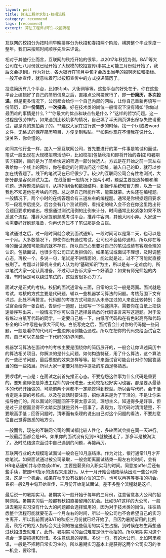 ```yaml
---
layout: post
title: 算法工程师求职1-校招流程
category: recommend
tags: [recommend]
excerpt: 算法工程师求职1-校招流程
---
```


互联网的校招分为按时间早晚排序分为秋招和春招两个阶段，横跨整个毕业季度一整年。我们来按照时间顺序先后来详说。

相对于其他行业而言，互联网的秋招开始的很早，以2017年秋招为例，BAT等大公司在七八月份就已经开始了大规模的校招宣传(事实上可能三月份就开始了，我后文会提到)。作为对比，各大银行在10月中旬才会放出当年的招聘岗位和指标。一般开始宣传，就意味着可以按照宣传中的方式投递简历了。

投递简历有几个平台，比如51job，大街网等等。这些平台的好处在于，你在这些平台上编辑好了自己的简历信息之后，直接点公司投就行了，即**一份简历，多次投递**。但是更多情况下，公司都会给你一个自己内部的网站，让你自己重新再填写一份简历，即**一份简历，一次投递**。好在技术类的岗位一般情况下没有诸如“你做过最困难的事情是什么？”“你最大的优点和缺点各是什么？”这样的哲学问题。这一过程是很劳神的，如果遇到比较坑爹的情况，自己填了半天网页弹出保存失败请重试，那是真的想拍桌子的。**建议大家在进行这一步的时候，找一个txt或者word文件，无格式的保存简历项目，方便复制粘贴。**如果你现在不懂我在说什么，没关系，你会懂的。

如同其他行业一样，加入一家互联网公司，首先要进行的第一件事是笔试和面试。笔试一般出现在大规模招聘活动中，比如校招(包括秋招和即将开始的春招)和暑期实习招聘，目的是为了简单快速的筛选一部分候选人。方式是在开始之前一天左右丢给你一个线上的网址，你在指定的时间访问这个网址，输入自己的ID，就可以参加在线答题了。线下的笔试现在已经很少了。较少的互联网公司会有性格测试，大部分都是客观测试为主。
在线答题一般情况下是两小时，题型主要是选择题和编程题。选择题海纳百川，从排列组合和数据结构，到操作系统和智力题，以及一些我也不知道他在考啥的问题。总之尽自己所能作答，能蒙就蒙。大头还在编程题。一般情况下，两个小时的在线答题会有三道左右的编程题。通常是你根据题目要求写一段程序后提交，后台会有几个测试用例，看指定的输入会不会在你这里跑出符合题目要求的输出，根据通过测试用例的比例来计分。时间通常比较紧张如果不熟悉这个流程，推荐大家提前熟悉考试平台，推荐牛客网，其他大同小异。大家这一块需要好好刷题准备，你再优秀过不了笔试那是全白搭。

笔试通过之后，过一段时间就会收到面试通知。一段时间可以是第二天，也可以是一个月。大多数情况下，即使你没有通过笔试，公司也不会给你通知，所以你在等待的面试通知可能真的就不存在。所以自己心里要对自己的笔试成绩有客观合理的认识。包括面试，也很少有公司正式发拒信的。如果笔试或面试不理想，及时调整心态，再投一个。多说一句，笔试是不讲情面的，能过就是过，过不了可能就直接被刷了。考题以计算机专业的人认为的“基础知识”为主，所以是有一定难度的。所以笔试大家一定认真准备。不过可以告诉大家一个好消息：如果有师兄师姐的内推，有时候是可以绕过笔试的，这就省很多心力了。

面试才是正式的考核。校招的面试通常有三面，日常的实习一般是两面。面试就是考试，考核的方式主要是代码题，辅以一些机器学习算法的问题。考核范围下文有详述，此处不再赘言。代码题的考核方式可能对从未参加过的人来说比较特别：面试官会给你一张白纸，告诉你一道题，比如写一下快速排序。需要你在白纸上把快速排序写出来，一般情况下你可以自己选择最熟悉的代码语言来写这道题。对于没有练过白纸写代码的同学，一定要自己练一下，白纸写代码和在有色彩高亮和代码补全的IDE中写是有很大不同的。白纸写完之后，面试官会针对你的代码提一些问题，一般是看你的代码对一些边界用例能否通过。所以在把你的代码交给面试官之前，自己可以先检查一下代码的边界问题。

机器学习算法在面试中的考核主要是围绕你的简历展开的，一般会让你详述简历中的算法相关项目。你解决的是什么问题，如何构造特征，用了什么算法，这个算法的一些细节问题，最后模型的效果怎样等等。接下来面试官可能会针对你的回答适当的做一些拓展。所以大家一定要对简历中提及的东西足够熟悉。

要啰嗦的一点是：在面试之前首先摆正心态。不要抱怨这件事为什么代码是重要的。要知道即便是算法工程师的身份进去，无论校招也好实习也罢，都是要从最基本的代码开始做的，可能前两个月都不一定能摸得到模型。所以会写代码，会干活肯定是主要的考核点。以及在谈话时要注意，招你进来是为了干活的，不是让你来指导他们的。所以面试的问题回答不要太意识流，理想主义。知道得多是好事，但是过于显摆而显得不太踏实那就是另外一回事了。表现为，写代码时清清楚楚，不要眼高手低；回答问题时，清晰而有条理的说出自己对这个问题的看法，不要刻意往自己觉得熟悉的地方引。

一般而言，现在的互联网公司的面试都比较人性化，多轮面试会排在同一天进行。一般最后面都会是HR。如果你的面试没有见到HR就被送走了，那多半是被淘汰了。及时总结这次面试中自己遇到的问题，再接再厉。

互联网行业的大规模笔试面试一般会在10月底结束。作为对比，银行通常11月才开始笔试。如果面试通过被公司录取，一般会距离面试结束一周左右的时间，会有HR电话通知并与你商谈offer，主要是薪资和入职实习的时间。同意接offer后还有些手续，按照HR指示的流程来走就行。从十一月开始会陆陆续续出现一些公司补录，这是一个机会。如果在秋季没有找到心仪的工作，也可以再等等春招的机会。春招一般2月中旬开始宣传，三月份开始笔试面试。差不多整个流程就是这样。

最后说一句暑期实习。暑期实习一般开始于每年的三月份，注意留意各大公司的招聘网站。暑期实习后一般都有秋招直接留用的机会。比如BAT这样的大公司，一般进去暑期实习没有什么大的问题都会选择留用的，因为对于技术类的岗位，往往熟悉整个流程可能就要花去一个月左右的时间，所以一般公司也不会希望自己的实习生离开，所以我前面说BAT的秋招三月份就已经开始了。且因为暑期留用的比例高，秋招时的招人指标会大比例的被这些留用的实习生占据，到时候在校生再想通过秋招进去就难了。此外，暑期实习的面试难度是低于秋招的。所以暑期实习这个机会一定要把握和珍惜。多注意信息的搜集。多说一句，有的大公司，比如阿里腾讯，一般是不招聘日常实习生的，所以暑期实习基本上是获得这两个公司实习的唯一机会，要珍惜。

